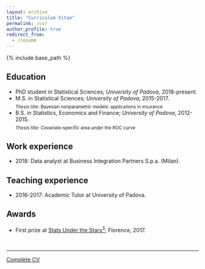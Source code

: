 ```yaml
---
layout: archive
title: "Curriculum Vitae"
permalink: /cv/
author_profile: true
redirect_from:
  - /resume
---
```


{% include base_path %}

Education
------
* PhD student in Statistical Sciences; _University of Padova_, 2018-present.
* M.S. in Statistical Sciences; _University of Padova_, 2015-2017.<br/><sub>_Thesis title_: Bayesian nonparametric models: applications in insurance</sub>
* B.S. in Statistics, Economics and Finance; _University of Padova_, 2012-2015. <br/><sub>_Thesis title_: Covariate-specific area under the ROC curve</sub>

Work experience
------
* 2018: Data analyst at Business Integration Partners S.p.a. (Milan). 
  
Teaching experience
------
* 2016-2017: Academic Tutor at University of Padova.

Awards
------
* First prize at [Stats Under the Stars<sup>3</sup>](http://local.disia.unifi.it/sus3/); Florence, 2017.

<br/>



---

[Complete CV](https://github.com/laura-dangelo/laura-dangelo.github.io/blob/master/files/CV_dangelo_laura.pdf)

